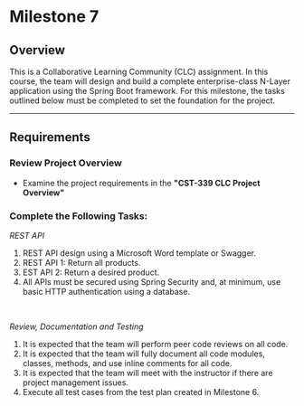 # Milestone 7

## Overview
This is a Collaborative Learning Community (CLC) assignment. In this course, the team will design and build a complete enterprise-class N-Layer application using the Spring Boot framework. For this milestone, the tasks outlined below must be completed to set the foundation for the project.

---

## Requirements
### Review Project Overview
- Examine the project requirements in the **"CST-339 CLC Project Overview"**

### Complete the Following Tasks:

*REST API*

1. REST API design using a Microsoft Word template or Swagger.
2. REST API 1: Return all products.
3. EST API 2: Return a desired product.
4. All APIs must be secured using Spring Security and, at minimum, use basic HTTP authentication using a database.

<br>

*Review, Documentation and Testing*

1. It is expected that the team will perform peer code reviews on all code.
2. It is expected that the team will fully document all code modules, classes, methods, and use inline comments for all code.
3. It is expected that the team will meet with the instructor if there are project management issues.
4. Execute all test cases from the test plan created in Milestone 6.


